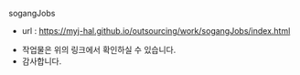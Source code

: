 sogangJobs

- url : https://myj-hal.github.io/outsourcing/work/sogangJobs/index.html

* 작업물은 위의 링크에서 확인하실 수 있습니다.
* 감사합니다.
